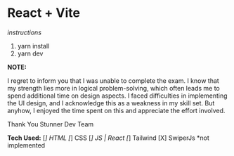 # React + Vite

*instructions*
1. yarn install 
2. yarn dev


**NOTE:**

I regret to inform you that I was unable to complete the exam. I know that my strength lies more in logical problem-solving, which often leads me to spend additional time on design aspects. I faced difficulties in implementing the UI design, and I acknowledge this as a weakness in my skill set. But anyhow, I enjoyed the time spent on this and appreciate the effort involved. 

Thank You Stunner Dev Team  

**Tech Used:**
[*] HTML
[*] CSS
[*] JS | React
[*] Tailwind
[X] SwiperJs *not implemented
